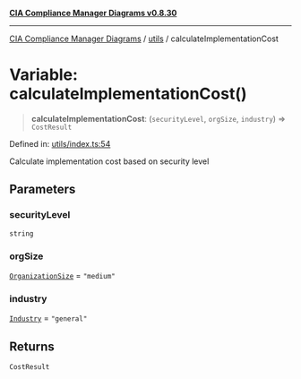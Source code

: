 [**CIA Compliance Manager Diagrams v0.8.30**](../../README.md)

***

[CIA Compliance Manager Diagrams](../../modules.md) / [utils](../README.md) / calculateImplementationCost

# Variable: calculateImplementationCost()

> **calculateImplementationCost**: (`securityLevel`, `orgSize`, `industry`) => `CostResult`

Defined in: [utils/index.ts:54](https://github.com/Hack23/cia-compliance-manager/blob/6afa716316469147e542039d136ec79ffdbd4ac9/src/utils/index.ts#L54)

Calculate implementation cost based on security level

## Parameters

### securityLevel

`string`

### orgSize

[`OrganizationSize`](../costCalculationUtils/type-aliases/OrganizationSize.md) = `"medium"`

### industry

[`Industry`](../costCalculationUtils/type-aliases/Industry.md) = `"general"`

## Returns

`CostResult`
